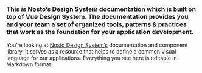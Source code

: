 ### This is Nosto’s Design System documentation which is built on top of Vue Design System. The documentation provides you and your team a set of organized tools, patterns & practices that work as the foundation for your application development.

You’re looking at [Nosto Design System’s](https://vueds.com/) documentation and component library. It serves as a resource that helps to define a common visual language for our applications. Everything you see here is editable in Markdown format. 